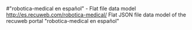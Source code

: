 #"robotica-medical en español" - Flat file data model
http://es.recuweb.com/robotica-medical/
Flat JSON file data model of the recuweb portal "robotica-medical en español"
